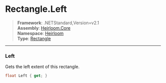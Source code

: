 # Rectangle.Left

> **Framework**: .NETStandard,Version=v2.1  
> **Assembly**: [Heirloom.Core][0]  
> **Namespace**: [Heirloom][0]  
> **Type**: [Rectangle][1]

--------------------------------------------------------------------------------

### Left

Gets the left extent of this rectangle.

```cs
float Left { get; }
```

[0]: ../Heirloom.Core.md
[1]: Heirloom.Rectangle.md

